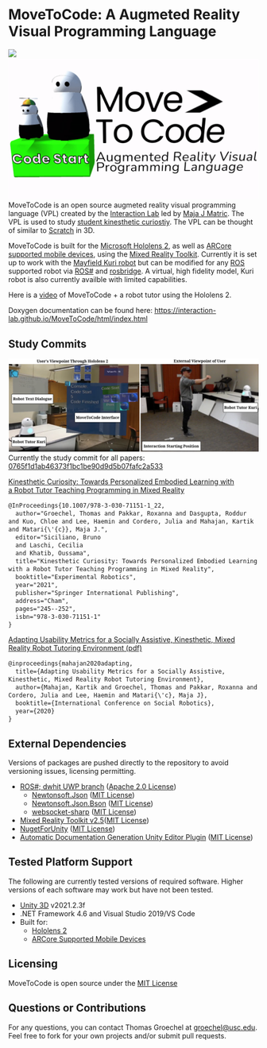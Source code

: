 # MoveToCode: A Augmeted Reality Visual Programming Language
![](https://zenodo.org/badge/228872749.svg)
![](Images/logo.gif)
MoveToCode is an open source augmeted reality visual programming language (VPL) created by the [Interaction Lab](http://robotics.usc.edu/interaction/) led by [Maja J Matric](https://robotics.usc.edu/~maja/index.html). The VPL is used to study [student kinesthetic curiostiy](https://tgroechel.github.io/kin_cur.html).  The VPL can be thought of similar to [Scratch](https://scratch.mit.edu/) in 3D. 

MoveToCode is built for the [Microsoft Hololens 2](https://www.microsoft.com/en-us/hololens/hardware), as well as [ARCore supported mobile devices](https://developers.google.com/ar/devices), using the [Mixed Reality Toolkit](https://github.com/microsoft/MixedRealityToolkit-Unity). Currently it is set up to work with the [Mayfield Kuri robot](https://www.heykuri.com/explore-kuri/) but can be modified for any [ROS](https://www.ros.org/) supported robot via [ROS#](https://github.com/siemens/ros-sharp) and [rosbridge](http://wiki.ros.org/rosbridge_suite). A virtual, high fidelity model, Kuri robot is also currently availble with limited capabilities.

Here is a [video](https://www.youtube.com/watch?v=s7udZXa2wEw) of MoveToCode + a robot tutor using the Hololens 2.

Doxygen documentation can be found here: https://interaction-lab.github.io/MoveToCode/html/index.html

## Study Commits
![](Images/newconcise.png)
Currently the study commit for all papers: [0765f1d1ab46373f1bc1be90d9d5b07fafc2a533](https://github.com/interaction-lab/MoveToCode/commit/0765f1d1ab46373f1bc1be90d9d5b07fafc2a533)

[Kinesthetic Curiosity: Towards Personalized Embodied Learning with a Robot Tutor Teaching Programming in Mixed Reality](https://robotics.usc.edu/publications/media/uploads/pubs/pubdb_1110_b3d5df607edd4a42993486ba993c6bf7.pdf)
```
@InProceedings{10.1007/978-3-030-71151-1_22,
  author="Groechel, Thomas and Pakkar, Roxanna and Dasgupta, Roddur and Kuo, Chloe and Lee, Haemin and Cordero, Julia and Mahajan, Kartik and Matari{\'{c}}, Maja J.",
  editor="Siciliano, Bruno
  and Laschi, Cecilia
  and Khatib, Oussama",
  title="Kinesthetic Curiosity: Towards Personalized Embodied Learning with a Robot Tutor Teaching Programming in Mixed Reality",
  booktitle="Experimental Robotics",
  year="2021",
  publisher="Springer International Publishing",
  address="Cham",
  pages="245--252",
  isbn="978-3-030-71151-1"
}
```
[Adapting Usability Metrics for a Socially Assistive, Kinesthetic, Mixed Reality Robot Tutoring Environment (pdf)](https://robotics.usc.edu/publications/media/uploads/pubs/pubdb_1107_eff82bdefbf34f42a435be8c6bacbfa4.pdf)
```
@inproceedings{mahajan2020adapting,
  title={Adapting Usability Metrics for a Socially Assistive, Kinesthetic, Mixed Reality Robot Tutoring Environment},
  author={Mahajan, Kartik and Groechel, Thomas and Pakkar, Roxanna and Cordero, Julia and Lee, Haemin and Matari{\'c}, Maja J},
  booktitle={International Conference on Social Robotics},
  year={2020}
}
``` 

## External Dependencies
Versions of packages are pushed directly to the repository to avoid versioning issues, licensing permitting.
- [ROS#; dwhit UWP branch](https://github.com/dwhit/ros-sharp/commit/4ccf45fc94827132397afeaa210afc01834d1dec) ([Apache 2.0 License](http://www.apache.org/licenses/LICENSE-2.0))
    - [Newtonsoft.Json](https://github.com/JamesNK/Newtonsoft.Json) ([MIT License](https://en.wikipedia.org/wiki/MIT_License))
    - [Newtonsoft.Json.Bson](https://github.com/JamesNK/Newtonsoft.Json.Bson) ([MIT License](https://en.wikipedia.org/wiki/MIT_License))
    - [websocket-sharp](https://github.com/sta/websocket-sharp) ([MIT License](https://en.wikipedia.org/wiki/MIT_License))
- [Mixed Reality Toolkit v2.5](https://github.com/microsoft/MixedRealityToolkit-Unity)([MIT License](https://en.wikipedia.org/wiki/MIT_License))
- [NugetForUnity](https://github.com/GlitchEnzo/NuGetForUnity) ([MIT License](https://en.wikipedia.org/wiki/MIT_License))
- [Automatic Documentation Generation Unity Editor Plugin](http://www.jacobpennock.com/Blog/unity-automatic-documentation-generation-an-editor-plugin/) ([MIT License](https://en.wikipedia.org/wiki/MIT_License))

## Tested Platform Support
The following are currently tested versions of required software. Higher versions of each software may work but have not been tested.
- [Unity 3D](https://github.com/siemens/ros-sharp/tree/master/Unity3D) v2021.2.3f
- .NET Framework 4.6 and Visual Studio 2019/VS Code
- Built for:
  -  [Hololens 2](https://www.microsoft.com/en-us/hololens/hardware)
  -  [ARCore Supported Mobile Devices](https://developers.google.com/ar/devices)

## Licensing
MoveToCode is open source under the [MIT License](https://en.wikipedia.org/wiki/MIT_License)


## Questions or Contributions
For any questions, you can contact Thomas Groechel at groechel@usc.edu. Feel free to fork for your own projects and/or submit pull requests.
